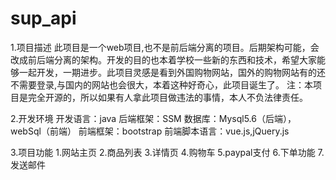 # sup_api

1.项目描述
此项目是一个web项目,也不是前后端分离的项目。后期架构可能，会改成前后端分离的架构。开发的目的也本着学校一些新的东西和技术，希望大家能够一起开发，一期进步。此项目灵感是看到外国购物网站，国外的购物网站有的还不需要登录,与国内的网站也会很大，本着这种好奇心，此项目诞生了。
注：本项目是完全开源的，所以如果有人拿此项目做违法的事情，本人不负法律责任。

2.开发环境
开发语言：java
后端框架：SSM
数据库：Mysql5.6（后端），webSql（前端）
前端框架：bootstrap
前端脚本语言：vue.js,jQuery.js

3.项目功能
1.网站主页
2.商品列表
3.详情页
4.购物车
5.paypal支付
6.下单功能
7.发送邮件

